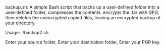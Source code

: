 backup.sh: A simple Bash script that backs up a user-defined folder into a user-defined folder, compresses the contents, encrypts the .tar with GPG, then deletes the unencrypted copied files, leaving an encrypted backup of your directory.

Usage: ./backup2.sh

Enter your source folder,
Enter your destination folder,
Enter your PGP key.

